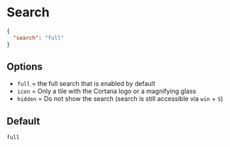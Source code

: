 # Search
```JSON
{
  "search": "full"
}
```
  
## Options  
- `full` = the full search that is enabled by default  
- `icon` = Only a tile with the Cortana logo or a magnifying glass  
- `hidden` = Do not show the search (search is still accessible via `win` + `S`)  
  
## Default  
`full`